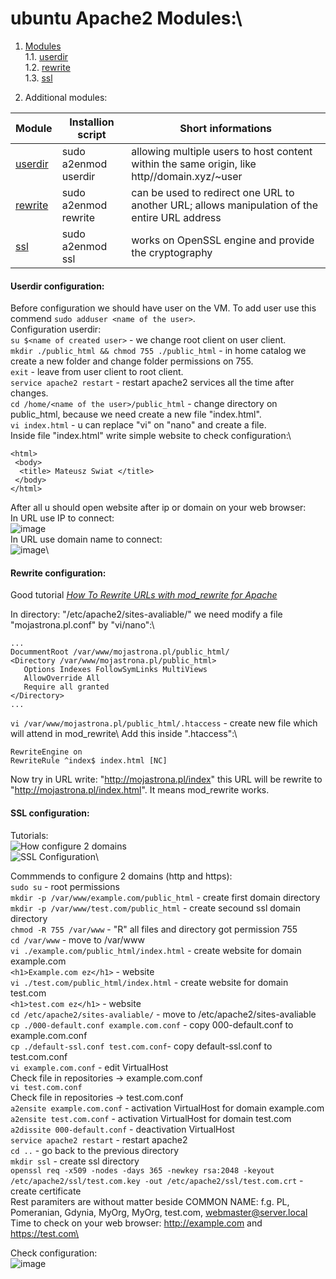 # ubuntu Apache2 Modules:\
1. [Modules](#modules)\
1.1. [userdir](#userdir)\
1.2. [rewrite](#rewrite)\
1.3. [ssl](#ssl)

1. Additional modules: <a name="modules"></a>

| Module   | Installion script       | Short informations |
|---------|----------------------|-------------------|
| [userdir](#userdir) | sudo a2enmod userdir |      allowing multiple users to host content within the same origin, like http//domain.xyz/~user             |
| [rewrite](#rewrite) | sudo a2enmod rewrite |     can be used to redirect one URL to another URL; allows manipulation of the entire URL address     | 
| [ssl](#ssl)     | sudo a2enmod ssl     |           works on OpenSSL engine and provide the cryptography        |

#### Userdir configuration: <a name="userdir"></a>

Before configuration we should have user on the VM. To add user use this commend ```sudo adduser <name of the user>```.\
Configuration userdir:\
```su $<name of created user>``` - we change root client on user client.\
```mkdir ./public_html && chmod 755 ./public_html``` - in home catalog we create a new folder and change folder permissions on 755.\
```exit``` - leave from user client to root client.\
```service apache2 restart``` - restart apache2 services all the time after changes.\
```cd /home/<name of the user>/public_html``` - change directory on public_html, because we need create a new file "index.html".\
```vi index.html``` - u can replace "vi" on "nano" and create a file.\
Inside file "index.html" write simple website to check configuration:\
```
<html>
 <body>
  <title> Mateusz Swiat </title>
 </body>
</html>
```

After all u should open website after ip or domain on your web browser:\
In URL use IP to connect:\
![image](https://github.com/BeNNeTTcik/ubuntu_apache/assets/42866234/0fcc56a5-c390-4844-a2b8-b119465f2cf9)\
In URL use domain name to connect:\
![image](https://github.com/BeNNeTTcik/ubuntu_apache/assets/42866234/d9fa587a-db84-4efd-bc19-963453cc256f)\

#### Rewrite configuration: <a name="rewrite"></a>

Good tutorial *[How To Rewrite URLs with mod_rewrite for Apache](https://www.digitalocean.com/community/tutorials/how-to-rewrite-urls-with-mod_rewrite-for-apache-on-ubuntu-16-04)*

In directory: "/etc/apache2/sites-avaliable/" we need modify a file "mojastrona.pl.conf" by "vi/nano":\
```
...
DocummentRoot /var/www/mojastrona.pl/public_html/
<Directory /var/www/mojastrona.pl/public_html>
   Options Indexes FollowSymLinks MultiViews
   AllowOverride All
   Require all granted
</Directory>
...
```
```vi /var/www/mojastrona.pl/public_html/.htaccess``` - create new file which will attend in mod_rewrite\ 
Add this inside ".htaccess":\
```
RewriteEngine on
RewriteRule ^index$ index.html [NC]
```
Now try in URL write: "http://mojastrona.pl/index" this URL will be rewrite to "http://mojastrona.pl/index.html". It means mod_rewrite works.

#### SSL configuration: <a name="ssl"></a>
Tutorials:\
![How configure 2 domains](https://www.youtube.com/watch?v=IH9MmUQiOI4)\
![SSL Configuration](https://www.youtube.com/watch?v=rgBY6phztlk)\

Commmends to configure 2 domains (http and https):\
```sudo su``` - root permissions\
```mkdir -p /var/www/example.com/public_html``` - create first domain directory\
```mkdir -p /var/www/test.com/public_html``` - create secound ssl domain directory\
```chmod -R 755 /var/www``` - "R" all files and directory got permission 755\
```cd /var/www``` - move to /var/www\
```vi ./example.com/public_html/index.html``` - create website for domain example.com\
```<h1>Example.com ez</h1>``` - website\
```vi ./test.com/public_html/index.html```  - create website for domain test.com\
```<h1>test.com ez</h1>``` - website\
```cd /etc/apache2/sites-avaliable/``` - move to /etc/apache2/sites-avaliable\
```cp ./000-default.conf example.com.conf``` - copy 000-default.conf to example.com.conf\
```cp ./default-ssl.conf test.com.conf```- copy default-ssl.conf to test.com.conf\
```vi example.com.conf``` - edit VirtualHost\
Check file in repositories -> example.com.conf\
```vi test.com.conf```\
Check file in repositories -> test.com.conf\
```a2ensite example.com.conf``` - activation VirtualHost for domain example.com\
```a2ensite test.com.conf``` - activation VirtualHost for domain test.com\
```a2dissite 000-default.conf``` - deactivation VirtualHost\
```service apache2 restart``` - restart apache2\
```cd ..``` - go back to the previous directory \
```mkdir ssl``` - create ssl directory\
```openssl req -x509 -nodes -days 365 -newkey rsa:2048 -keyout /etc/apache2/ssl/test.com.key -out /etc/apache2/ssl/test.com.crt``` - create certificate\
Rest paramiters are without matter beside COMMON NAME: f.g. PL, Pomeranian, Gdynia, MyOrg, MyOrg, test.com, webmaster@server.local\
Time to check on your web browser: http://example.com and https://test.com\

Check configuration:\
![image](https://github.com/BeNNeTTcik/ubuntu_apache/assets/42866234/3627b289-4863-4173-9c3c-ef2b86418c80)
